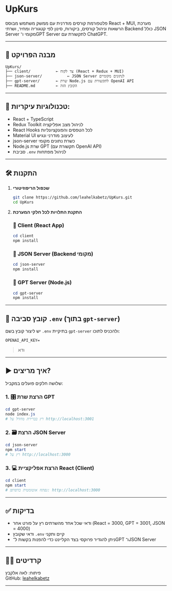 # UpKurs


פלטפורמת קורסים מודרנית עם ממשק משתמש מבוסס React + MUI, מערכת הרשאות וניהול קורסים, ביקורות, סינון לפי קטגוריה ומחיר, ושרתי Backend כולל JSON Server מקומי ו־GPT Server לתקשורת עם ChatGPT.

---

## 📁 מבנה הפרויקט

```
UpKurs/
├── client/           ← צד לקוח (React + Redux + MUI)
├── json-server/           ← JSON Server לנתונים מקומיים
├── gpt-server/       ← שרת Node.js לתקשורת עם OpenAI API
├── README.md         ← הקובץ הזה
```

---
## 🚀 טכנולוגיות עיקריות:
- React + TypeScript
- Redux Toolkit לניהול מצב אפליקציה
- React Hooks לכל הטפסים והפונקציונליות
- Material UI לעיצוב מודרני ונגיש
- json-server כשרת נתונים מקומי
- Node.js שרת GPT (תקשורת עם OpenAI API)
- סביבת `.env` לניהול מפתחות



---



## 🛠️ התקנות

1. **שכפול הריפוזיטורי**
   ```bash
   git clone https://github.com/leahelkabetz/UpKurs.git
   cd UpKurs
   ```

2. **התקנת התלויות לכל חלקי המערכת**

   ### 🔹 Client (React App)
   ```powershell
   cd client
   npm install
   ```

   ### 🔹 JSON Server (Backend מקומי)
   ```powershell
   cd json-server
   npm install
   ```

   ### 🔹 GPT Server (Node.js)
   ```powershell
   cd gpt-server
   npm install
   ```

---

## 📄 קובץ סביבה `.env` (בתוך `gpt-server`)

יש ליצור קובץ בשם `.env` בתיקיית `gpt-server` ולהכניס לתוכו:

```env
OPENAI_API_KEY=
```
> ודא 


---

## ▶️ איך מריצים?

שלושה חלקים פועלים במקביל:

### 1. 🎛️ הרצת שרת GPT
```powershell
cd gpt-server
node index.js
# רץ בברירת מחדל על http://localhost:3001
```

### 2. 🗃️ הרצת JSON Server
```powershell
cd json-server
npm start
# רץ על http://localhost:3000
```

### 3. 💻 הרצת אפליקציית React (Client)
```powershell
cd client
npm start
# נפתח אוטומטית בדפדפן: http://localhost:3000
```

---

## ✅ בדיקות

- ודאי שכל אחד מהשרתים רץ על פורט אחר (React = 3000, GPT = 3001, JSON = 4000)
- ודאי שקובץ `.env` קיים ותקני
- ניתן להגדיר פרוקסי בצד הקליינט כדי להפנות בקשות ל־GPT ו־JSON Server

---

## 👩‍💻 קרדיטים

פיתוח: לאה אלקבץ  
GitHub: [leahelkabetz](https://github.com/leahelkabetz)

---
